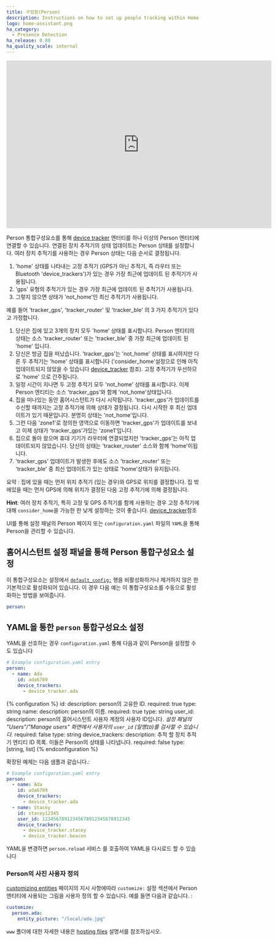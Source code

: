 ```yaml
---
title: 구성원(Person)
description: Instructions on how to set up people tracking within Home Assistant.
logo: home-assistant.png
ha_category:
  - Presence Detection
ha_release: 0.88
ha_quality_scale: internal
---
```


<iframe width="690" height="437" src="https://www.youtube.com/embed/A2JaMiIXW9Q" frameborder="0" allow="accelerometer; autoplay; encrypted-media; gyroscope; picture-in-picture" allowfullscreen></iframe>

Person 통합구성요소를 통해 [device tracker](/integrations/device_tracker/) 엔터티를 하나 이상의 Person 엔터티에 연결할 수 있습니다. 연결된 장치 추적기의 상태 업데이트는 Person 상태를 설정합니다. 여러 장치 추적기를 사용하는 경우 Person 상태는 다음 순서로 결정됩니다.

1. 'home' 상태를 나타내는 고정 추적기 (GPS가 아닌 추적기, 즉 라우터 또는 Bluetooth 'device_trackers')가 있는 경우 가장 최근에 업데이트 된 추적기가 사용됩니다.
2. 'gps' 유형의 추적기가 있는 경우 가장 최근에 업데이트 된 추적기가 사용됩니다.
3. 그렇지 않으면 상태가 'not_home'인 최신 추적기가 사용됩니다.

예를 들어 'tracker_gps', 'tracker_router' 및 'tracker_ble' 의 3 가지 추적기가 있다고 가정합니다.

1. 당신은 집에 있고 3개의 장치 모두 'home' 상태를 표시합니다. Person 엔티티의 상태는 소스 'tracker_router' 또는 'tracker_ble' 중 가장 최근에 업데이트 된 'home' 입니다.
2. 당신은 방금 집을 떠났습니다. 'tracker_gps'는 'not_home' 상태를 표시하지만 다른 두 추적기는 'home' 상태를 표시합니다 ('consider_home'설정으로 인해 아직 업데이트되지 않았을 수 있습니다 [device_tracker](/integrations/device_tracker/#configuring-a-device_tracker-platform) 참조). 고정 추적기가 우선하므로 'home' 으로 간주됩니다.
3. 일정 시간이 지나면 두 고정 추적기 모두 'not_home' 상태를 표시합니다. 이제 Person 엔티티는 소스 'tracker_gps'와 함께 'not_home'상태입니다.
4. 집을 떠나있는 동안 홈어시스턴트가 다시 시작됩니다. 'tracker_gps'가 업데이트를 수신할 때까지는 고정 추적기에 의해 상태가 결정됩니다. 다시 시작한 후 최신 업데이트가 있기 때문입니다. 분명히 상태는 'not_home'입니다.
5. 그런 다음 'zone1'로 정의한 영역으로 이동하면 'tracker_gps'가 업데이트를 보내고 이제 상태가 'tracker_gps'가있는 'zone1'입니다.
6. 집으로 돌아 왔으며 휴대 기기가 라우터에 연결되었지만 'tracker_gps'는 아직 업데이트되지 않았습니다. 당신의 상태는 'tracker_router' 소스와 함께 'home'이됩니다.
7. 'tracker_gps' 업데이트가 발생한 후에도 소스 'tracker_router' 또는 'tracker_ble' 중 최신 업데이트가 있는 상태로 'home'상태가 유지됩니다.

요약 : 집에 있을 때는 먼저 위치 추적기 (있는 경우)와 GPS로 위치를 결정합니다. 집 밖에있을 때는 먼저 GPS에 의해 위치가 결정된 다음 고정 추적기에 의해 결정됩니다.

**Hint**: 여러 장치 추적기, 특히 고정 및 GPS 추적기를 함께 사용하는 경우 고정 추적기에 대해 `consider_home`을 가능한 한 낮게 설정하는 것이 좋습니다. [device_tracker](/integrations/device_tracker/#configuring-a-device_tracker-platform)참조 

UI를 통해 설정 패널의 Person 페이지 또는 `configuration.yaml` 파일의 `YAML`을 통해 Person을 관리할 수 ​​있습니다.

## 홈어시스턴트 설정 패널을 통해 Person 통합구성요소 설정

이 통합구성요소는 설정에서 [`default_config:`](https://www.home-assistant.io/integrations/default_config/) 행을 비활성화하거나 제거하지 않은 한 기본적으로 활성화되어 있습니다. 이 경우 다음 예는 이 통합구성요소를 수동으로 활성화하는 방법을 보여줍니다.

```yaml
person:
```

## YAML을 통한 `person` 통합구성요소 설정

YAML을 선호하는 경우 `configuration.yaml` 통해 다음과 같이 Person을 설정할 수도 있습니다

```yaml
# Example configuration.yaml entry
person:
  - name: Ada
    id: ada6789
    device_trackers:
      - device_tracker.ada
```

{% configuration %}
  id:
    description: person의 고유한 ID.
    required: true
    type: string
  name:
    description: person의 이름.
    required: true
    type: string
  user_id:
    description: person의 홈어시스턴트 사용자 계정의 사용자 ID입니다. *설정 패널의 "Users"/"Manage users" 화면에서 사용자의 `user_id` (일명`ID`)를 검사할 수 있습니다.*
    required: false
    type: string
  device_trackers:
    description: 추적 할 장치 추적기 엔티티 ID 목록. 이들은 Person의 상태를 나타냅니다.
    required: false
    type: [string, list]
{% endconfiguration %}

확장된 예제는 다음 샘플과 같습니다.:

```yaml
# Example configuration.yaml entry
person:
  - name: Ada
    id: ada6789
    device_trackers:
      - device_tracker.ada
  - name: Stacey
    id: stacey12345
    user_id: 12345678912345678912345678912345
    device_trackers:
      - device_tracker.stacey
      - device_tracker.beacon
```

YAML을 변경하면 `person.reload` 서비스 를 호출하여 YAML을 다시로드 할 수 있습니다

### Person의 사진 사용자 정의

[customizing entities](/docs/configuration/customizing-devices#entity_picture) 페이지의 지시 사항에따라 `customize:` 설정 섹션에서 Person 엔티티에 사용되는 그림을 사용자 정의 할 수 있습니다. 
예를 들면 다음과 같습니다. :

```yaml
customize:
  person.ada:
    entity_picture: "/local/ada.jpg"
```

`www` 폴더에 대한 자세한 내용은 [hosting files](/integrations/http/#hosting-files) 설명서를 참조하십시오.